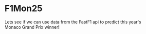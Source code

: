 # F1Mon25
Lets see if we can use data from the FastF1 api to predict this year's Monaco Grand Prix winner!
